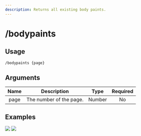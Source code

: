 ```yaml
---
description: Returns all existing body paints.
---
```


# /bodypaints

## Usage

```
/bodypaints {page}
```

## Arguments

| Name | Description             | Type   | Required |
| :--: | :---------------------: | :----: | :------: |
| page | The number of the page. | Number | No       |

## Examples

![](https://github.com/user-attachments/assets/a9b2b751-606f-49d0-a35e-516342ded599)
![](https://github.com/user-attachments/assets/8a5077ca-31fc-4ccb-bb6c-39cd865954c2)
